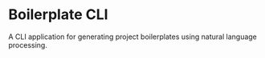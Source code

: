 # Boilerplate CLI

A CLI application for generating project boilerplates using natural language processing.
